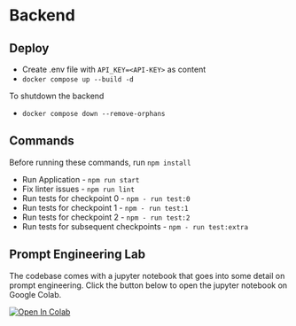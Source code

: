 # Backend

## Deploy
- Create .env file with `API_KEY=<API-KEY>` as content
- `docker compose up --build -d`

To shutdown the backend
- `docker compose down --remove-orphans`

## Commands
Before running these commands, run `npm install`
- Run Application - ```npm run start```
- Fix linter issues - ```npm run lint```
- Run tests for checkpoint 0 - ```npm - run test:0```
- Run tests for checkpoint 1 - ```npm - run test:1```
- Run tests for checkpoint 2 - ```npm - run test:2```
- Run tests for subsequent checkpoints - ```npm - run test:extra```

## Prompt Engineering Lab
The codebase comes with a jupyter notebook that goes into some detail on prompt engineering. Click the button below to open the jupyter notebook on Google Colab.

<a target="_blank" href="https://colab.research.google.com/github/Tingweiftw/gt-engineering-bootcamp-2023/blob/main/backend/prompt-engineering.ipynb">
  <img src="https://colab.research.google.com/assets/colab-badge.svg" alt="Open In Colab"/>
</a>
